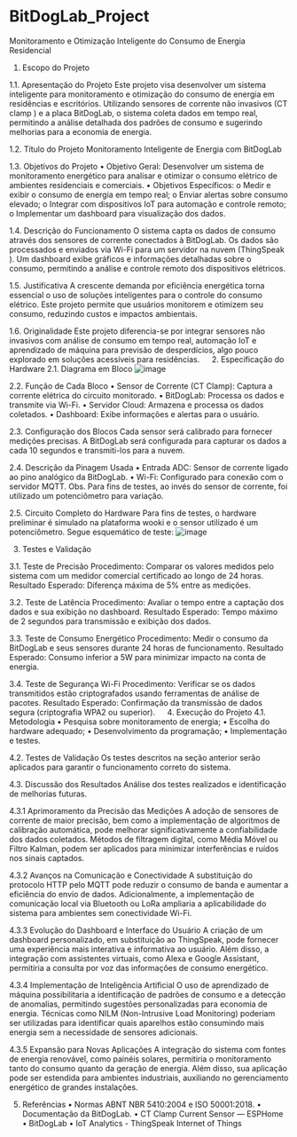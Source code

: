 # BitDogLab_Project
Monitoramento e Otimização Inteligente do Consumo de Energia Residencial


1. Escopo do Projeto
   
1.1. Apresentação do Projeto
Este projeto visa desenvolver um sistema inteligente para monitoramento e otimização do consumo de energia em residências e escritórios. Utilizando sensores de corrente não invasivos (CT clamp ) e a placa BitDogLab,  o sistema coleta dados em tempo real, permitindo a análise detalhada dos padrões de consumo e sugerindo melhorias para a economia de energia.

1.2. Título do Projeto
Monitoramento Inteligente de Energia com BitDogLab

1.3. Objetivos do Projeto
•	Objetivo Geral: Desenvolver um sistema de monitoramento energético para analisar e otimizar o consumo elétrico de ambientes residenciais e comerciais.
•	Objetivos Específicos: 
o	Medir e exibir o consumo de energia em tempo real;
o	Enviar alertas sobre consumo elevado;
o	Integrar com dispositivos IoT para automação e controle remoto;
o	Implementar um dashboard para visualização dos dados.

1.4. Descrição do Funcionamento
O sistema capta os dados de consumo através dos sensores de corrente conectados à BitDogLab. Os dados são processados e enviados via Wi-Fi para um servidor na nuvem (ThingSpeak ). Um dashboard exibe gráficos e informações detalhadas sobre o consumo, permitindo a análise e controle remoto dos dispositivos elétricos.

1.5. Justificativa
A crescente demanda por eficiência energética torna essencial o uso de soluções inteligentes para o controle do consumo elétrico. Este projeto permite que usuários monitorem e otimizem seu consumo, reduzindo custos e impactos ambientais.

1.6. Originalidade
Este projeto diferencia-se por integrar sensores não invasivos com análise de consumo em tempo real, automação IoT e aprendizado de máquina para previsão de desperdícios, algo pouco explorado em soluções acessíveis para residências.
 
2. Especificação do Hardware
2.1. Diagrama em Bloco
 ![image](https://github.com/user-attachments/assets/51c73e50-d43f-4ebf-8003-237e0df6eb75)

2.2. Função de Cada Bloco
•	Sensor de Corrente (CT Clamp): Captura a corrente elétrica do circuito monitorado.
•	BitDogLab: Processa os dados e transmite via Wi-Fi.
•	Servidor Cloud: Armazena e processa os dados coletados.
•	Dashboard: Exibe informações e alertas para o usuário.

2.3. Configuração dos Blocos
Cada sensor será calibrado para fornecer medições precisas. A BitDogLab será configurada para capturar os dados a cada 10 segundos e transmiti-los para a nuvem.

2.4. Descrição da Pinagem Usada
•	Entrada ADC: Sensor de corrente ligado ao pino analógico da BitDogLab.
•	Wi-Fi: Configurado para conexão com o servidor MQTT.
Obs. Para fins de testes, ao invés do sensor de corrente, foi utilizado um potenciômetro para variação.

2.5. Circuito Completo do Hardware
Para fins de testes, o hardware preliminar é simulado na plataforma wooki e o sensor utilizado é um potenciômetro. Segue esquemático de teste:
![image](https://github.com/user-attachments/assets/ddd0c737-7816-40a5-87a9-9d42c947729a)

3. Testes e Validação
   
3.1. Teste de Precisão
Procedimento: Comparar os valores medidos pelo sistema com um medidor comercial certificado ao longo de 24 horas.
Resultado Esperado: Diferença máxima de 5% entre as medições.

3.2. Teste de Latência
Procedimento: Avaliar o tempo entre a captação dos dados e sua exibição no dashboard.
Resultado Esperado: Tempo máximo de 2 segundos para transmissão e exibição dos dados.

3.3. Teste de Consumo Energético
Procedimento: Medir o consumo da BitDogLab e seus sensores durante 24 horas de funcionamento.
Resultado Esperado: Consumo inferior a 5W para minimizar impacto na conta de energia.

3.4. Teste de Segurança Wi-Fi
Procedimento: Verificar se os dados transmitidos estão criptografados usando ferramentas de análise de pacotes.
Resultado Esperado: Confirmação da transmissão de dados segura (criptografia WPA2 ou superior).
 
4. Execução do Projeto
4.1. Metodologia
•	Pesquisa sobre monitoramento de energia;
•	Escolha do hardware adequado;
•	Desenvolvimento da programação;
•	Implementação e testes.

4.2. Testes de Validação
Os testes descritos na seção anterior serão aplicados para garantir o funcionamento correto do sistema.

4.3. Discussão dos Resultados
Análise dos testes realizados e identificação de melhorias futuras.

4.3.1 Aprimoramento da Precisão das Medições
A adoção de sensores de corrente de maior precisão, bem como a implementação de algoritmos de calibração automática, pode melhorar significativamente a confiabilidade dos dados coletados. Métodos de filtragem digital, como Média Móvel ou Filtro Kalman, podem ser aplicados para minimizar interferências e ruídos nos sinais captados.

4.3.2 Avanços na Comunicação e Conectividade
A substituição do protocolo HTTP pelo MQTT pode reduzir o consumo de banda e aumentar a eficiência do envio de dados. Adicionalmente, a implementação de comunicação local via Bluetooth ou LoRa ampliaria a aplicabilidade do sistema para ambientes sem conectividade Wi-Fi.

4.3.3 Evolução do Dashboard e Interface do Usuário
A criação de um dashboard personalizado, em substituição ao ThingSpeak, pode fornecer uma experiência mais interativa e informativa ao usuário. Além disso, a integração com assistentes virtuais, como Alexa e Google Assistant, permitiria a consulta por voz das informações de consumo energético.

4.3.4 Implementação de Inteligência Artificial
O uso de aprendizado de máquina possibilitaria a identificação de padrões de consumo e a detecção de anomalias, permitindo sugestões personalizadas para economia de energia. Técnicas como NILM (Non-Intrusive Load Monitoring) poderiam ser utilizadas para identificar quais aparelhos estão consumindo mais energia sem a necessidade de sensores adicionais.

4.3.5 Expansão para Novas Aplicações
A integração do sistema com fontes de energia renovável, como painéis solares, permitiria o monitoramento tanto do consumo quanto da geração de energia. Além disso, sua aplicação pode ser estendida para ambientes industriais, auxiliando no gerenciamento energético de grandes instalações.

5. Referências
•	Normas ABNT NBR 5410:2004 e ISO 50001:2018.
•	Documentação da BitDogLab.
•	CT Clamp Current Sensor — ESPHome
•	BitDogLab
•	IoT Analytics - ThingSpeak Internet of Things
